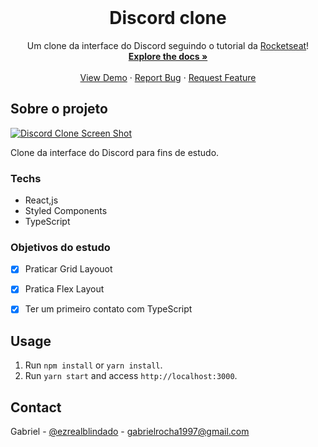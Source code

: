 <!-- PROJECT LOGO -->
<br />
<p align="center">
  <!--a href="https://github.com/othneildrew/Best-README-Template">
    <img src="images/logo.png" alt="Logo" width="80" height="80">
  </a -->

  <h1 align="center">Discord clone</h1>

  <p align="center">
    Um clone da interface do Discord seguindo o tutorial da  <a href="https://www.youtube.com/watch?v=x4FdZd2-_uU">Rocketseat</a>!
    <br />
    <a href="https://github.com/othneildrew/Best-README-Template"><strong>Explore the docs »</strong></a>
    <br />
    <br />
    <a href="https://discord-clone-ezrealblindado.netlify.app/">View Demo</a>
    ·
    <a href="https://github.com/gab618/discord-clone/issues">Report Bug</a>
    ·
    <a href="https://github.com/gab618/discord-clone/issues">Request Feature</a>
  </p>
</p>


<!-- ABOUT THE PROJECT -->
## Sobre o projeto

[![Discord Clone Screen Shot][product-screenshot]](https://discord-clone-ezrealblindado.netlify.app/)

Clone da interface do Discord para fins de estudo.

### Techs

* React,js
* Styled Components
* TypeScript

### Objetivos do estudo

- [x] Praticar Grid Layouot
- [x] Pratica Flex Layout
- [x] Ter um primeiro contato com TypeScript



## Usage

1. Run `npm install` or `yarn install`.<br />
2. Run `yarn start` and access `http://localhost:3000`.<br />



<!-- USAGE EXAMPLES -->
<!-- ## Usage

Use this space to show useful examples of how a project can be used. Additional screenshots, code examples and demos work well in this space. You may also link to more resources.

_For more examples, please refer to the [Documentation](https://example.com)_ -->



<!-- CONTRIBUTING -->
<!-- ## Contributing

Contributions are what make the open source community such an amazing place to be learn, inspire, and create. Any contributions you make are **greatly appreciated**.

1. Fork the Project
2. Create your Feature Branch (`git checkout -b feature/AmazingFeature`)
3. Commit your Changes (`git commit -m 'Add some AmazingFeature'`)
4. Push to the Branch (`git push origin feature/AmazingFeature`)
5. Open a Pull Request -->



<!-- LICENSE -->
<!-- ## License
Distributed under the MIT License. See `LICENSE` for more information. -->



<!-- CONTACT -->
## Contact

Gabriel - [@ezrealblindado](https://twitter.com/ezrealblindado) - gabrielrocha1997@gmail.com

<!-- Project Link: [https://github.com/your_username/repo_name](https://github.com/your_username/repo_name) -->


<!-- MARKDOWN LINKS & IMAGES -->
<!-- https://www.markdownguide.org/basic-syntax/#reference-style-links -->
[product-screenshot]: images/screenshot.png
